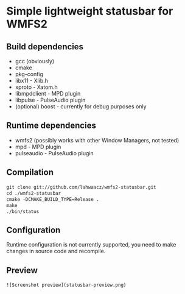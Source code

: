 Simple lightweight statusbar for WMFS2
======================================

Build dependencies
------------------

 -  gcc (obviously)
 -  cmake
 -  pkg-config
 -  libx11 - Xlib.h
 -  xproto - Xatom.h
 -  libmpdclient - MPD plugin
 -  libpulse - PulseAudio plugin
 -  (optional) boost - currently for debug purposes only

Runtime dependencies
--------------------

 -  wmfs2 (possibly works with other Window Managers, not tested)
 -  mpd - MPD plugin
 -  pulseaudio - PulseAudio plugin

Compilation
-----------

    git clone git://github.com/lahwaacz/wmfs2-statusbar.git
    cd ./wmfs2-statusbar
    cmake -DCMAKE_BUILD_TYPE=Release .
    make
    ./bin/status

Configuration
-------------

Runtime configuration is not currently supported, you need to make changes in source code and recompile.

Preview
-------

    ![Screenshot preview](statusbar-preview.png)

